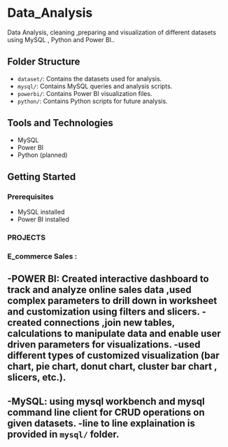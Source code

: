 # Data_Analysis
Data Analysis, cleaning ,preparing and visualization of different datasets using MySQL , Python and Power BI..
## Folder Structure
- `dataset/`: Contains the datasets used for analysis.
- `mysql/`: Contains MySQL queries and analysis scripts.
- `powerbi/`: Contains Power BI visualization files.
- `python/`: Contains Python scripts for future analysis.

## Tools and Technologies
- MySQL
- Power BI
- Python (planned)

## Getting Started
### Prerequisites
- MySQL installed
- Power BI installed

### PROJECTS 
### E_commerce Sales : 
-POWER BI: Created interactive dashboard to track and analyze online sales data ,used complex parameters to drill down in worksheet and customization using filters and slicers.
-created connections ,join new tables, calculations to manipulate data and enable user driven parameters for visualizations.
-used different types of customized visualization (bar chart, pie chart, donut chart, cluster bar chart , slicers, etc.).
-
-MySQL: using mysql workbench and mysql command line client for CRUD operations on given datasets.
-line to line explaination is provided in `mysql/` folder.
-
